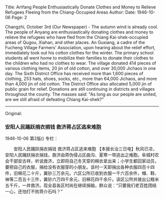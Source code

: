 Title: AnYang People Enthusiastically Donate Clothes and Money to Relieve Refugees Fleeing from the Chiang-Occupied Areas
Author:
Date: 1946-10-06
Page: 2

Changzhi, October 3rd (Our Newspaper) - The autumn wind is already cool. The people of Anyang are enthusiastically donating clothes and money to relieve the refugees who have fled from the Chiang Kai-shek-occupied areas of Qugou, Xiahan, and other places. An Guxiang, a cadre of the Fucheng Village Farmers' Association, upon hearing about the relief effort, immediately took out his cotton clothes for the winter. The primary school students all went home to mobilize their families to donate their clothes to the children who had no clothes to wear. The village donated 414 pieces of various clothing items, 20 jin of old cotton, and over 30,000 Jichaos in one day. The Sixth District Office has received more than 1,600 pieces of clothing, 253 hats, shoes, socks, etc., more than 64,000 Jichaos, and more than 4,000 jin of old cotton. The District Office also allocated 5,000 jin of public grain for relief. Donations are still continuing in districts and villages throughout the county. The masses said: "As long as our people are united, are we still afraid of defeating Chiang Kai-shek?"



<hr /> 

Original: 


### 安阳人民踊跃捐衣捐钱  救济蒋占区逃来难胞

1946-10-06
第2版()
专栏：

　　安阳人民踊跃捐衣捐钱
    救济蒋占区逃来难胞
    【本报长治三日电】秋风已凉，安阳人民踊跃捐衣捐钱，救济由蒋伪侵占区曲沟、夏寒一带逃出之难胞。阜城村农会干部安古祥，听说救济，立即将自己冬天穿的棉衣拿出来；小学生都回家动员，要把自己的衣服，捐给没有衣服穿的小朋友。该村一天即捐出各种衣服四百十四件，旧棉花二十斤，冀钞三万余元。六区公所已收到衣服一千六百余件，帽、鞋、袜等二百五十三件，冀钞六万四千余元，旧棉花四千余斤。该区公所并拨出公粮米五千斤，一并救济。现全县各区村尚在继续捐输，群众说：“只要我们老百姓团结一心，还怕打不败蒋介石吗？”
